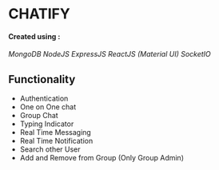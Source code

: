 # CHATIFY


#### Created using :
_MongoDB_
_NodeJS_
_ExpressJS_
_ReactJS (Material UI)_
_SocketIO_

## Functionality
- Authentication
- One on One chat
- Group Chat
- Typing Indicator
- Real Time Messaging
- Real Time Notification 
- Search other User
- Add and Remove from Group (Only Group Admin)
